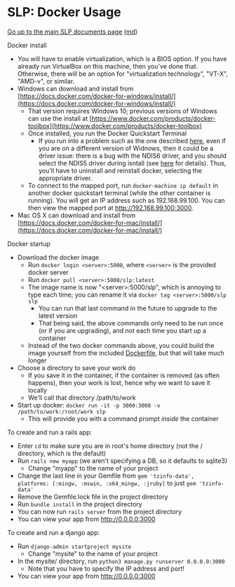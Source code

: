SLP: Docker Usage
=================

[Go up to the main SLP documents page](index.html) ([md](index.md))

Docker install

- You will have to enable virtualization, which is a BIOS option.  If you have already run VirtualBox on this machine, then you've done that.  Otherwise, there will be an option for "virtualization technology", "VT-X", "AMD-v", or similar.
- Windows can download and install from [https://docs.docker.com/docker-for-windows/install/](https://docs.docker.com/docker-for-windows/install/)
    - That version requires Windows 10; previous versions of Windows can use the install at [https://www.docker.com/products/docker-toolbox](https://www.docker.com/products/docker-toolbox)
    - Once installed, you run the Docker Quickstart Terminal
        - If you run into a problem such as the one described [here](https://github.com/docker/toolbox/issues/473), even if you are on a different version of Widnows, then it could be a driver issue: there is a bug with the NDIS6 driver, and you should select the NDIS5 driver during isntall (see [here](https://stackoverflow.com/questions/33725779/failed-to-open-create-the-internal-network-vagrant-on-windows10/33733486#33733486) for details).  Thus, you'll have to uninstall and reinstall docker, selecting the appropriate driver.
    - To connect to the mapped port, run `docker-machine ip default` in another docker quickstart terminal (while the other container is running).  You will get an IP address such as 192.168.99.100.  You can then view the mapped port at http://192.168.99.100:3000.
- Mac OS X can download and install from [https://docs.docker.com/docker-for-mac/install/](https://docs.docker.com/docker-for-mac/install/)

Docker startup

- Download the docker image
    - Run `docker login <server>:5000`, where `<server>` is the provided docker server
	- Run `docker pull <server>:5000/slp:latest`
	- The image name is now "\<server>:5000/slp", which is annoying to type each time; you can rename it via `docker tag <server>:5000/slp slp`
        - You can run that last command in the future to upgrade to the latest version
        - That being said, the above commands only need to be run once (or if you are upgrading), and not each time you start up a container
    - Instead of the two docker commands above, you could build the image yourself from the included [Dockerfile](../utils/docker/Dockerfile), but that will take much longer
- Choose a directory to save your work do
    - If you save it in the container, if the container is removed (as often happens), then your work is lost, hence why we want to save it locally
	- We'll call that directory /path/to/work
- Start up docker: `docker run -it -p 3000:3000 -v /path/to/work:/root/work slp`
    - This will provide you with a command prompt *inside* the container

To create and run a rails app:

- Enter `cd` to make sure you are in root's home directory (not the / directory, which is the default)
- Run `rails new myapp` (we aren't specifying a DB, so it defaults to sqlite3)
    - Change "myapp" to the name of your project
- Change the last line in your Gemfile from `gem 'tzinfo-data', platforms: [:mingw, :mswin, :x64_mingw, :jruby]` to just `gem 'tzinfo-data'`
- Remove the Gemfile.lock file in the project directory
- Run `bundle install` in the project directory
- You can now run `rails server` from the project directory
- You can view your app from http://0.0.0.0:3000


To create and run a django app:

- Run `django-admin startproject mysite`
    - Change "mysite" to the name of your project
- In the mysite/ directory, run `python3 manage.py runserver 0.0.0.0:3000`
    - Note that you have to specify the IP address and port!
- You can view your app from http://0.0.0.0:3000
